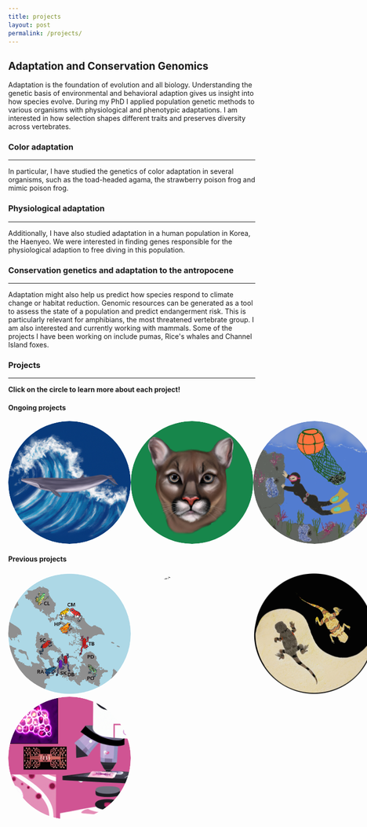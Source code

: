 ```yaml
---
title: projects 
layout: post
permalink: /projects/
---
```

## Adaptation and Conservation Genomics

Adaptation is the foundation of evolution and all biology. Understanding the genetic basis of environmental and behavioral adaption gives us insight into how species evolve. During my PhD I applied population genetic methods to various organisms with physiological and phenotypic adaptations. I am interested in how selection shapes different traits and preserves diversity across vertebrates. 

### Color  adaptation
---------------------------------------------------------------------------
In particular, I have studied the genetics of color adaptation in several organisms, such as the toad-headed agama, the strawberry poison frog and mimic poison frog. 

### Physiological adaptation
---------------------------------------------------------------------------
Additionally, I have also studied adaptation in a human population in Korea, the Haenyeo. We were interested in finding genes responsible for the physiological adaption to free diving in this population. 

### Conservation genetics and adaptation to the antropocene
---------------------------------------------------------------------------
Adaptation might also help us predict how species respond to climate change or habitat reduction. Genomic resources can be generated as a tool to assess the state of a population and predict endangerment risk. This is particularly relevant for amphibians, the most threatened vertebrate group. I am also interested and currently working with mammals. Some of the projects I have been working on include pumas, Rice's whales and Channel Island foxes. 


### Projects
---------------------------------------------------------------------------
**Click on the circle to learn more about each project!**
#### Ongoing projects
<style>
  .image-hover-container {
    position: relative;
    display: inline-block;
    border-radius: 50%;
    overflow: hidden;
    width: 250px; /* Set a fixed width */
    height: 250px; /* Set a fixed height to make sure it's a perfect circle */
  }

  .image-hover-container img {
    transition: all 0.3s ease-in-out;
    width: 100%;
    height: 100%; /* Ensures the image fills the container and stays circular */
    border-radius: 50%;
    object-fit: cover; /* Ensures the image scales properly inside the circle */
  }

  .image-hover-container:hover img {
    filter: blur(3px);
  }

  .hover-text {
    position: absolute;
    top: 50%;
    left: 50%;
    transform: translate(-50%, -50%);
    color: white;
    font-size: 20px;
    font-weight: bold;
    opacity: 0;
    transition: opacity 0.3s ease-in-out;
  }

  .image-hover-container:hover .hover-text {
    opacity: 1;
  }

  .image-gallery {
    display: flex;
    flex-wrap: wrap;
    justify-content: space-between;
  }

  .image-gallery a {
    flex: 1 1 calc(33.333% - 20px);
    margin: 10px;
    box-sizing: border-box;
  }

  @media (max-width: 768px) {
    .image-gallery a {
      flex: 1 1 100%;
      margin: 10px 0;
    }
  }
</style>

<div style="display: flex; justify-content: space-between;">
  <a href="https://aguilar-gomez.github.io/whales/">
     <div class="image-hover-container">
      <img src="/figures/RicesWhaleCircle.png" alt="Rice's whale drawing">
      <div class="hover-text">Understanding the demography of the critically endangered Rice's whale</div>
    </div>
  </a>
  <a href="https://aguilar-gomez.github.io/pumas/">
     <div class="image-hover-container">
      <img src="/figures/greenPuma.png" alt="Dalle generated puma">
      <div class="hover-text">Evaluating the genomic rescue in Florida Panthers</div>
    </div>
  </a>
  <a href="https://aguilar-gomez.github.io/haenyeo/">
     <div class="image-hover-container">
      <img src="/figures/haenyeoCircle.png" alt="Haenyeo">
      <div class="hover-text">Genomic adaptation to free diving in the Haenyeo</div>
    </div>
  </a>
</div>


#### Previous projects

<div style="display: flex; justify-content: space-between;">
  <a href="https://aguilar-gomez.github.io/pumilio/">
    <div class="image-hover-container">
    <img src="/figures/pumilioCircle.png" alt="Solarte Oophaga pumilio">
      <div class="hover-text">Color genomics of the strawberry poison frog in Bocas del Toro</div>
    </div>
  </a> 
  <a href="https://aguilar-gomez.github.io/basiliscus/">
    <div class="image-hover-container">
   <img src="/figures/Basiliscus5_machoDCircle.png" alt="Basiliscus">
    <div class="hover-text">Evolution of sex chromosomes</div>
    </div>
  </a>
  <a href="https://aguilar-gomez.github.io/phrynocephalus/">
     <div class="image-hover-container">
    <img src="/figures/lizarddrawingCircle.png" alt="ying yang lizard">
    <div class="hover-text">Lizard adaptation genomics</div>
    </div>
   </a>
</div>

<div style="display: flex; justify-content: space-between;">
<a href="https://aguilar-gomez.github.io/microfluidics/">
    <div class="image-hover-container">
   <img src="/figures/microfluidicsCircle.png" alt="Microfluidics"> 
   <div class="hover-text">Microfluidics and transcriptional memory in yeast</div>
    </div>
</a>
</div>




[jekyll-organization]: https://github.com/jekyll
